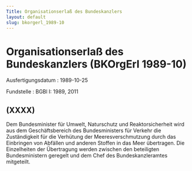 ```yaml
---
Title: Organisationserlaß des Bundeskanzlers
layout: default
slug: bkorgerl_1989-10
---
```


# Organisationserlaß des Bundeskanzlers (BKOrgErl 1989-10)

Ausfertigungsdatum
:   1989-10-25

Fundstelle
:   BGBl I: 1989, 2011



## (XXXX)

Dem Bundesminister für Umwelt, Naturschutz und Reaktorsicherheit wird
aus dem Geschäftsbereich des Bundesministers für Verkehr die
Zuständigkeit für die Verhütung der Meeresverschmutzung durch das
Einbringen von Abfällen und anderen Stoffen in das Meer übertragen.
Die Einzelheiten der Übertragung werden zwischen den beteiligten
Bundesministern geregelt und dem Chef des Bundeskanzleramtes
mitgeteilt.

